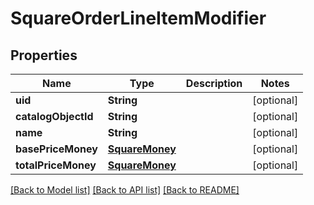 # SquareOrderLineItemModifier

## Properties
Name | Type | Description | Notes
------------ | ------------- | ------------- | -------------
**uid** | **String** |  | [optional] 
**catalogObjectId** | **String** |  | [optional] 
**name** | **String** |  | [optional] 
**basePriceMoney** | [**SquareMoney**](SquareMoney.md) |  | [optional] 
**totalPriceMoney** | [**SquareMoney**](SquareMoney.md) |  | [optional] 

[[Back to Model list]](../README.md#documentation-for-models) [[Back to API list]](../README.md#documentation-for-api-endpoints) [[Back to README]](../README.md)


